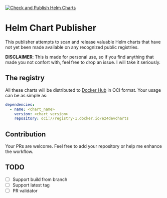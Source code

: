 [![Check and Publish Helm Charts](https://github.com/ez4-dev/helm-chart-publisher/actions/workflows/weekly-scanner.yaml/badge.svg)](https://github.com/ez4-dev/helm-chart-publisher/actions/workflows/weekly-scanner.yaml)

# Helm Chart Publisher
This publisher attempts to scan and release valuable Helm charts that have not yet been made available on any recognized public registries.

**DISCLAIMER**: This is made for personal use, so if you find anything that made you not confort with, feel free to drop an issue. I will take it seriously.

## The registry

All these charts will be distributed to [Docker Hub](https://hub.docker.com/u/ez4devcharts) in OCI format. Your usage can be as simple as:

```yaml
dependencies:
  - name: <chart_name>
    version: <chart_version>
    repository: oci://registry-1.docker.io/ez4devcharts
```

## Contribution

Your PRs are welcome. Feel free to add your repository or help me enhance the workflow.

## TODO

- [ ] Support build from branch
- [ ] Support latest tag
- [ ] PR validator
